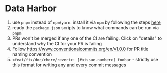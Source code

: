# Data Harbor

1) use `pnpm` instead of `npm`/`yarn`. install it via `npm` by following the steps [here](https://pnpm.io/installation#using-npm)
2) ready the `package.json` scripts to know what commands can be run via `pnpm`
3) PRs won't be merged if any one of the CI are failing. Click on "details" to understand why the CI for your PR is failing
4) Follow https://www.conventionalcommits.org/en/v1.0.0 for PR title naming convention
5) `<feat/fix/doc/chore/revert>: [#<issue-number>] foobar` - strictly use this format for writing any and every commit messages
